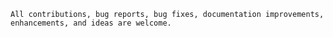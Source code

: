   
    All contributions, bug reports, bug fixes, documentation improvements, enhancements, and ideas are welcome.
